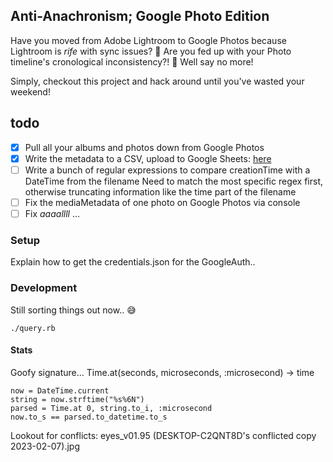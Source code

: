 ## Anti-Anachronism; Google Photo Edition

Have you moved from Adobe Lightroom to Google Photos because Lightroom is *rife* with sync issues? 🙋
Are you fed up with your Photo timeline's cronological inconsistency?! 🙋
Well say no more!

Simply, checkout this project and hack around until you've wasted your weekend!

## todo
- [x] Pull all your albums and photos down from Google Photos
- [x] Write the metadata to a CSV, upload to Google Sheets: [here](https://docs.google.com/spreadsheets/d/1KJ3bmt1csh_zfdnxMHveVQKlVgu0Ww78XuhaeFWAg0I/edit#gid=1936910659)
- [ ] Write a bunch of regular expressions to compare creationTime with a DateTime from the filename
      Need to match the most specific regex first, otherwise truncating information like the time part of the filename
- [ ] Fix the mediaMetadata of one photo on Google Photos via console
- [ ] Fix *aaaallll* ...

### Setup

Explain how to get the credentials.json for the GoogleAuth..

### Development

Still sorting things out now.. 😅

```
./query.rb
```

#### Stats

Goofy signature...
    Time.at(seconds, microseconds, :microsecond) → time

    now = DateTime.current
    string = now.strftime("%s%6N")
    parsed = Time.at 0, string.to_i, :microsecond
    now.to_s == parsed.to_datetime.to_s


Lookout for conflicts:
    eyes_v01.95 (DESKTOP-C2QNT8D's conflicted copy 2023-02-07).jpg
